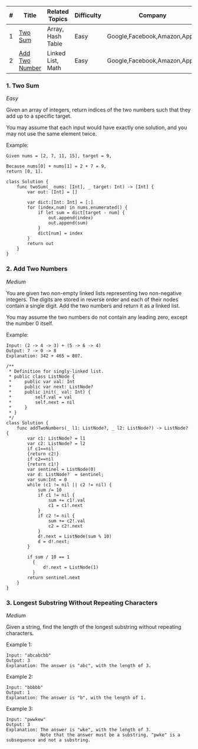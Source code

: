 |  #  |                    Title                    |      Related Topics      |Difficulty|            Company           |
|-----|---------------------------------------------|--------------------------|----------|------------------------------|
|  1  | [Two Sum](#1-two-sum)                       | Array, Hash Table        | Easy     | Google,Facebook,Amazon,Apple |
|  2  | [Add Two Number](#2-add-two-numbers)        | Linked List, Math        | Easy     | Google,Facebook,Amazon,Apple |





### 1. Two Sum
_Easy_

Given an array of integers, return indices of the two numbers such that they add up to a specific target.

You may assume that each input would have exactly one solution, and you may not use the same element twice.

Example:
```
Given nums = [2, 7, 11, 15], target = 9,

Because nums[0] + nums[1] = 2 + 7 = 9,
return [0, 1].
```

```
class Solution {
    func twoSum(_ nums: [Int], _ target: Int) -> [Int] {
        var out: [Int] = []
       
        var dict:[Int: Int] = [:]     
        for (index,num) in nums.enumerated() {
            if let sum = dict[target - num] {
                out.append(index)
                out.append(sum)
            } 
            dict[num] = index
        }
        return out
    }
}
```

### 2. Add Two Numbers
_Medium_

You are given two non-empty linked lists representing two non-negative integers. The digits are stored in reverse order and each of their nodes contain a single digit. Add the two numbers and return it as a linked list.

You may assume the two numbers do not contain any leading zero, except the number 0 itself.

Example:
```
Input: (2 -> 4 -> 3) + (5 -> 6 -> 4)
Output: 7 -> 0 -> 8
Explanation: 342 + 465 = 807.
```

```
/**
 * Definition for singly-linked list.
 * public class ListNode {
 *     public var val: Int
 *     public var next: ListNode?
 *     public init(_ val: Int) {
 *         self.val = val
 *         self.next = nil
 *     }
 * }
 */
class Solution {
    func addTwoNumbers(_ l1: ListNode?, _ l2: ListNode?) -> ListNode? {
        var c1: ListNode? = l1
        var c2: ListNode? = l2
        if c1==nil
        {return c2!}
        if c2==nil
        {return c1!}
        var sentinel = ListNode(0)
        var d: ListNode?  = sentinel;
        var sum:Int = 0
        while (c1 != nil || c2 != nil) {
            sum /= 10
            if c1 != nil {
                sum += c1!.val
                c1 = c1!.next
            }
            if c2 != nil {
                sum += c2!.val
                c2 = c2!.next
            }
            d!.next = ListNode(sum % 10)
            d = d!.next;
        }        
        
        if sum / 10 == 1
          {
              d!.next = ListNode(1)
          }    
        return sentinel.next        
    }
}
```

### 3. Longest Substring Without Repeating Characters
_Medium_

Given a string, find the length of the longest substring without repeating characters.

Example 1:
```
Input: "abcabcbb"
Output: 3 
Explanation: The answer is "abc", with the length of 3. 
```
Example 2:
```
Input: "bbbbb"
Output: 1
Explanation: The answer is "b", with the length of 1.
```
Example 3:
```
Input: "pwwkew"
Output: 3
Explanation: The answer is "wke", with the length of 3. 
             Note that the answer must be a substring, "pwke" is a subsequence and not a substring.
```


          
